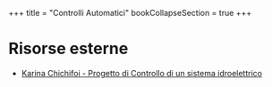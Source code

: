 +++
title = "Controlli Automatici"
bookCollapseSection = true
+++

# Risorse esterne

- [Karina Chichifoi - Progetto di Controllo di un sistema idroelettrico](https://github.com/TryKatChup/controllo_sistema_idroelettrico)

